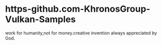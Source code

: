 # https-github.com-KhronosGroup-Vulkan-Samples
work for humanity,not for money.creative invention always appreciated by God.
